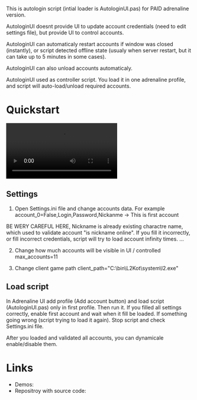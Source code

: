 This is autologin script (intial loader is AutologinUI.pas) for PAID adrenaline version.

AutologinUI doesnt provide UI to update account credentials (need to edit settings file), but provide UI to control accounts.

AutologinUI can automaticaly restart accounts if window was closed (instantly), or script detected offline state (usualy when server restart, but it can take up to 5 minutes in some cases).

AutologinUI can also unload accounts automaticaly.

AutologinUI used as controller script. You load it in one adrenaline profile, and script will auto-load/unload required accounts.

Quickstart
==========

![Output sample](https://github.com/Inom-Turdikulov/l2-adrenaline-autologin/raw/main/demo.mp4)

Settings
--------
1. Open Settings.ini file and change accounts data.
For example account_0=False,Login,Password,Nickanme -> This is first account 

BE WERY CAREFUL HERE, Nickname is already existing charactre name, which used to validate account "is nickname online".
If you fill it incorrectly, or fill incorrect credentials, script will try to load account infinity times.
...

2. Change how much accounts will be visible in UI / controlled
max_accounts=11

3. Change client game path
client_path="C:\bin\L2Kot\system\l2.exe"

Load script
-----------
In Adrenaline UI add profile (Add account button) and load script (AutologinUI.pas) only in first profile.
Then run it. If you filled all settings correctly, enable first account and wait when it fill be loaded. If something going wrong (script trying to load it again). Stop script and check Settings.ini file.

After you loaded and validated all accounts, you can dynamicale enable/disable them.

Links
=======
- Demos: 
- Repositroy with source code:
